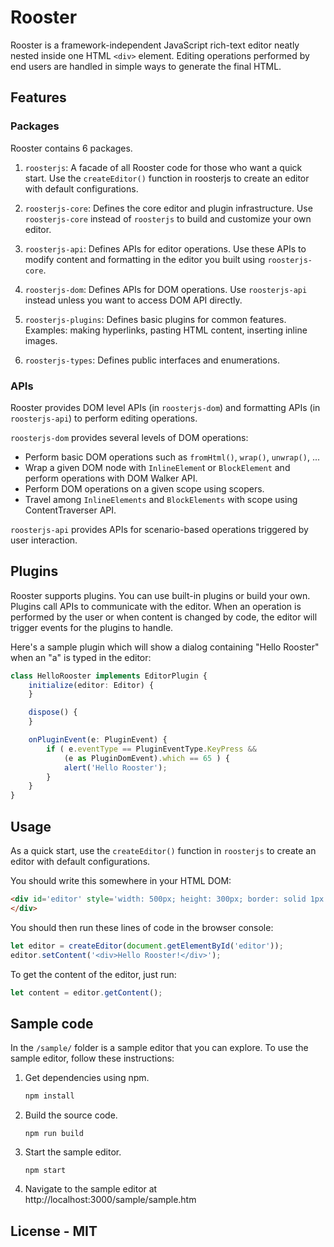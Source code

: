 # Rooster

Rooster is a framework-independent JavaScript rich-text editor neatly nested 
inside one HTML `<div>` element. Editing operations performed by end users are 
handled in simple ways to generate the final HTML.

## Features

### Packages

Rooster contains 6 packages.

1. `roosterjs`:
   A facade of all Rooster code for those who want a quick start. Use the 
   `createEditor()` function in roosterjs to create an editor with default 
   configurations.

2. `roosterjs-core`:
   Defines the core editor and plugin infrastructure. Use `roosterjs-core` 
   instead of `roosterjs` to build and customize your own editor.

3. `roosterjs-api`:
   Defines APIs for editor operations. Use these APIs to modify content and 
   formatting in the editor you built using `roosterjs-core`.

4. `roosterjs-dom`:
   Defines APIs for DOM operations. Use `roosterjs-api` instead unless you want 
   to access DOM API directly.

5. `roosterjs-plugins`:
   Defines basic plugins for common features. Examples: making hyperlinks, 
   pasting HTML content, inserting inline images.

6. `roosterjs-types`: 
   Defines public interfaces and enumerations.

### APIs

Rooster provides DOM level APIs (in `roosterjs-dom`) and formatting APIs (in 
`roosterjs-api`) to perform editing operations.

`roosterjs-dom` provides several levels of DOM operations:
- Perform basic DOM operations such as `fromHtml()`, `wrap()`, `unwrap()`, ...
- Wrap a given DOM node with `InlineElemen`t or `BlockElement` and perform 
  operations with DOM Walker API.
- Perform DOM operations on a given scope using scopers.
- Travel among `InlineElements` and `BlockElements` with scope using 
  ContentTraverser API.

`roosterjs-api` provides APIs for scenario-based operations triggered by user 
interaction.

## Plugins

Rooster supports plugins. You can use built-in plugins or build your own. 
Plugins call APIs to communicate with the editor. When an operation is 
performed by the user or when content is changed by code, the editor will 
trigger events for the plugins to handle.

Here's a sample plugin which will show a dialog containing "Hello Rooster" when 
an "a" is typed in the editor:

```typescript
class HelloRooster implements EditorPlugin {
    initialize(editor: Editor) {        
    }

    dispose() {        
    }

    onPluginEvent(e: PluginEvent) {
        if ( e.eventType == PluginEventType.KeyPress && 
            (e as PluginDomEvent).which == 65 ) {
            alert('Hello Rooster');
        }
    }
}
```

## Usage

As a quick start, use the `createEditor()` function in `roosterjs` to create an 
editor with default configurations.

You should write this somewhere in your HTML DOM: 

```html
<div id='editor' style='width: 500px; height: 300px; border: solid 1px black'>
</div>
```

You should then run these lines of code in the browser console:

```javascript
let editor = createEditor(document.getElementById('editor'));
editor.setContent('<div>Hello Rooster!</div>');
```

To get the content of the editor, just run:

```javascript
let content = editor.getContent();
```

## Sample code

In the `/sample/` folder is a sample editor that you can explore.
To use the sample editor, follow these instructions:

1. Get dependencies using npm.
   ```cmd
   npm install
   ```

2. Build the source code.
   ```
   npm run build
   ```

3. Start the sample editor.
   ```
   npm start
   ```

4. Navigate to the sample editor at http://localhost:3000/sample/sample.htm

## License - MIT
